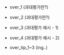 - over_1 (과대평가란?)
- over_2 (과대평가란?)
- over_3 (과대평가 예시 - 1)
- over_4 (과대평가 예시 - 2)

- over_tip_1~3 (ing..)
